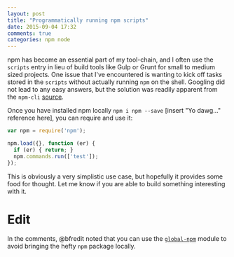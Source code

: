 ```yaml
---
layout: post
title: "Programmatically running npm scripts"
date: 2015-09-04 17:32
comments: true
categories: npm node
---
```


npm has become an essential part of my tool-chain, and I often use the `scripts` entry in lieu of build tools like Gulp or Grunt for small to medium sized projects. One issue that I've encountered is wanting to kick off tasks stored in the `scripts` without actually running `npm` on the shell. Googling did not lead to any easy answers, but the solution was readily apparent from the `npm-cli` [source](https://github.com/npm/npm/blob/master/bin/npm-cli.js#L69).

Once you have installed npm locally `npm i npm --save` [insert "Yo dawg..." reference here], you can require and use it:

~~~ javascript
var npm = require('npm');

npm.load({}, function (er) {
  if (er) { return; }
  npm.commands.run(['test']);
});
~~~

This is obviously a very simplistic use case, but hopefully it provides some food for thought. Let me know if you are able to build something interesting with it.

Edit
===

In the comments, @bfredit noted that you can use the [`global-npm`](https://www.npmjs.com/package/global-npm) module to avoid bringing the hefty `npm` package locally.
